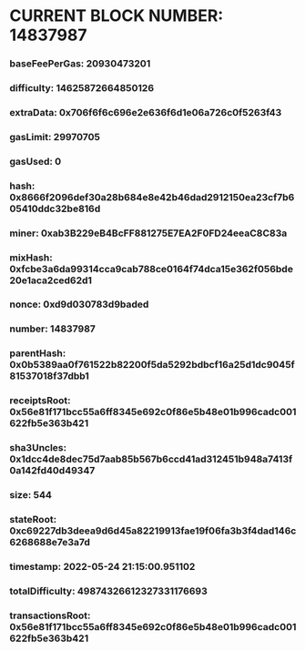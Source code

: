 # CURRENT BLOCK NUMBER: 14837987

### baseFeePerGas: 20930473201
### difficulty: 14625872664850126
### extraData: 0x706f6f6c696e2e636f6d1e06a726c0f5263f43
### gasLimit: 29970705
### gasUsed: 0
### hash: 0x8666f2096def30a28b684e8e42b46dad2912150ea23cf7b605410ddc32be816d
### miner: 0xab3B229eB4BcFF881275E7EA2F0FD24eeaC8C83a
### mixHash: 0xfcbe3a6da99314cca9cab788ce0164f74dca15e362f056bde20e1aca2ced62d1
### nonce: 0xd9d030783d9baded
### number: 14837987
### parentHash: 0x0b5389aa0f761522b82200f5da5292bdbcf16a25d1dc9045f81537018f37dbb1
### receiptsRoot: 0x56e81f171bcc55a6ff8345e692c0f86e5b48e01b996cadc001622fb5e363b421
### sha3Uncles: 0x1dcc4de8dec75d7aab85b567b6ccd41ad312451b948a7413f0a142fd40d49347
### size: 544
### stateRoot: 0xc69227db3deea9d6d45a82219913fae19f06fa3b3f4dad146c6268688e7e3a7d
### timestamp: 2022-05-24 21:15:00.951102
### totalDifficulty: 49874326612327331176693
### transactionsRoot: 0x56e81f171bcc55a6ff8345e692c0f86e5b48e01b996cadc001622fb5e363b421
